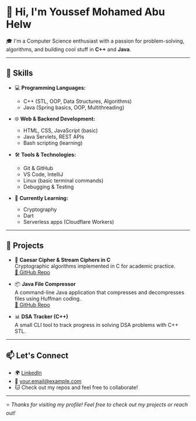 <!---- 👋 Hi, I’m Youssef Mohamed Abu Helw
- 👀 I’m interested in computer science 
- 🌱 I’m currently learning Software Development 

- 💞️ I’m looking to collaborate on ...
- 📫 How to reach me ...
- 😄 Pronouns: ...
- ⚡ Fun fact: ...


YoussefAbuHelw/YoussefAbuHelw is a ✨ special ✨ repository because its `README.md` (this file) appears on your GitHub profile.
You can click the Preview link to take a look at your changes.
--->

# 👋 Hi, I'm Youssef Mohamed Abu Helw

🎓 I'm a Computer Science enthusiast with a passion for problem-solving, algorithms, and building cool stuff in **C++** and **Java**.

---

## 🚀 Skills

- 💻 **Programming Languages:**  
  - C++ (STL, OOP, Data Structures, Algorithms)  
  - Java (Spring basics, OOP, Multithreading)

- 🌐 **Web & Backend Development:**  
  - HTML, CSS, JavaScript (basic)  
  - Java Servlets, REST APIs  
  - Bash scripting (learning)

- 🛠️ **Tools & Technologies:**  
  - Git & GitHub  
  - VS Code, IntelliJ  
  - Linux (basic terminal commands)  
  - Debugging & Testing

- 🧠 **Currently Learning:**  
  - Cryptography  
  - Dart  
  - Serverless apps (Cloudflare Workers)

---

## 📂 Projects

- 🔐 **Caesar Cipher & Stream Ciphers in C**  
  Cryptographic algorithms implemented in C for academic practice.  
  [🔗 GitHub Repo](#)

- 📦 **Java File Compressor**  
  A command-line Java application that compresses and decompresses files using Huffman coding.  
  [🔗 GitHub Repo](#)

- 📊 **DSA Tracker (C++)**  
  A small CLI tool to track progress in solving DSA problems with C++ STL.

---

## 📫 Let's Connect

- 🌍 [LinkedIn](#)
- 📧 [your.email@example.com](mailto:your.email@example.com)
- 🐱 Check out my repos and feel free to collaborate!

---

⭐ *Thanks for visiting my profile! Feel free to check out my projects or reach out!*
